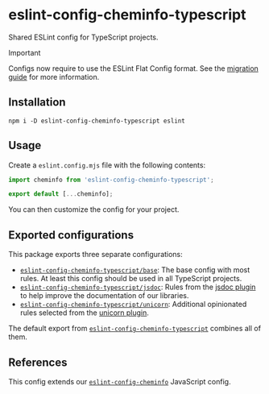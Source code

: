 # eslint-config-cheminfo-typescript

Shared ESLint config for TypeScript projects.

> [!IMPORTANT]  
> Configs now require to use the ESLint Flat Config format.
> See the [migration guide](https://github.com/cheminfo/eslint-config/blob/main/MIGRATION.md) for more information.

## Installation

```console
npm i -D eslint-config-cheminfo-typescript eslint
```

## Usage

Create a `eslint.config.mjs` file with the following contents:

```js
import cheminfo from 'eslint-config-cheminfo-typescript';

export default [...cheminfo];
```

You can then customize the config for your project.

## Exported configurations

This package exports three separate configurations:

- [`eslint-config-cheminfo-typescript/base`](./base.js): The base config with most rules. At least this config should be used in all TypeScript projects.
- [`eslint-config-cheminfo-typescript/jsdoc`](./jsdoc.js): Rules from the [jsdoc plugin](https://github.com/gajus/eslint-plugin-jsdoc) to help improve the documentation of our libraries.
- [`eslint-config-cheminfo-typescript/unicorn`](./unicorn.js): Additional opinionated rules selected from the [unicorn plugin](https://github.com/sindresorhus/eslint-plugin-unicorn).

The default export from [`eslint-config-cheminfo-typescript`](./index.js) combines all of them.

## References

This config extends our [`eslint-config-cheminfo`](https://github.com/cheminfo/eslint-config) JavaScript config.
